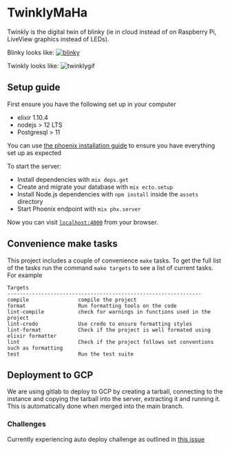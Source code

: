 # TwinklyMaHa
Twinkly is the
digital twin of blinky (ie in cloud instead of on Raspberry Pi, LiveView graphics instead of LEDs).

Blinky looks like:
[![blinky](./docs/blinky.jpeg)](https://www.youtube.com/watch?v=RcnRFfFtKQY)

Twinkly looks like:
![twinklygif](https://user-images.githubusercontent.com/584211/88267055-ed08ca80-ccd8-11ea-89ab-6760e772eb10.gif)

## Setup guide
First ensure you have the following set up in your computer
- elixir 1.10.4
- nodejs > 12 LTS
- Postgresql > 11

You can use [the phoenix installation guide](https://hexdocs.pm/phoenix/installation.html#content) to ensure you
have everything set up as expected

To start the server:

  * Install dependencies with `mix deps.get`
  * Create and migrate your database with `mix ecto.setup`
  * Install Node.js dependencies with `npm install` inside the `assets` directory
  * Start Phoenix endpoint with `mix phx.server`

Now you can visit [`localhost:4000`](http://localhost:4000) from your browser.

## Convenience make tasks
This project includes a couple of convenience `make` tasks. To get the full list
of the tasks run the command `make targets` to see a list of current tasks. For example

```shell
Targets
---------------------------------------------------------------
compile                compile the project
format                 Run formatting tools on the code
lint-compile           check for warnings in functions used in the project
lint-credo             Use credo to ensure formatting styles
lint-format            Check if the project is well formated using elixir formatter
lint                   Check if the project follows set conventions such as formatting
test                   Run the test suite
```

## Deployment to GCP
We are using gitlab to deploy to GCP by creating a tarball, connecting to the instance and copying the tarball into the server, extracting it and running it. This is automatically done when merged into the main branch.

### Challenges
Currently experiencing auto deploy challenge as outlined in [this issue]( https://github.com/sparrell/TwinklyMaHa/issues/19 )
